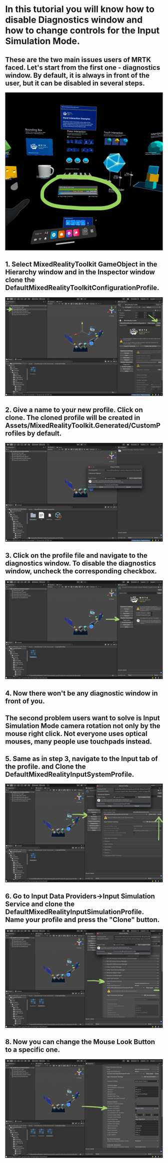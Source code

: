 # In this tutorial you will know how to disable Diagnostics window and how to change controls for the Input Simulation Mode.
## These are the two main issues users of MRTK faced. Let's start from the first one - diagnostics window. By default, it is always in front of the user, but it can be disabled in several steps.
![](https://github.com/FedorIvachev/IoThingsLab-ReadmeFiles/blob/master/Tutorials/NUIX-Setup-Pictures/MRTK-Oculus-2.jpg)

## 1. Select MixedRealityToolkit GameObject in the Hierarchy window and in the Inspector window clone the DefaultMixedRealityToolkitConfigurationProfile.
![](https://github.com/FedorIvachev/IoThingsLab-ReadmeFiles/blob/master/Tutorials/NUIX-Setup-Pictures/ToolkitConfigurationProfileSetup-1.png)

## 2. Give a name to your new profile. Click on clone. The cloned profile will be created in Assets/MixedRealityToolkit.Generated/CustomProfiles by default.
![](https://github.com/FedorIvachev/IoThingsLab-ReadmeFiles/blob/master/Tutorials/NUIX-Setup-Pictures/ToolkitConfigurationProfileSetup-2.png)

## 3. Click on the profile file and navigate to the diagnostics window. To disable the diagnostics window, uncheck the corresponding checkbox.
![](https://github.com/FedorIvachev/IoThingsLab-ReadmeFiles/blob/master/Tutorials/NUIX-Setup-Pictures/ToolkitConfigurationProfileSetup-3.png)

## 4. Now there won't be any diagnostic window in front of you.

## The second problem users want to solve is Input Simulation Mode camera rotation not only by the mouse right click. Not everyone uses optical mouses, many people use touchpads instead.

## 5. Same as in step 3, navigate to the Input tab of the profile. and Clone the DefaultMixedRealityInputSystemProfile.
![](https://github.com/FedorIvachev/IoThingsLab-ReadmeFiles/blob/master/Tutorials/NUIX-Setup-Pictures/ToolkitConfigurationProfileSetup-4.png)

## 6. Go to Input Data Providers->Input Simulation Service and clone the DefaultMixedRealityInputSimulationProfile. Name your profile and press the "Clone" button.
![](https://github.com/FedorIvachev/IoThingsLab-ReadmeFiles/blob/master/Tutorials/NUIX-Setup-Pictures/ToolkitConfigurationProfileSetup-5.png)

## 8. Now you can change the Mouse Look Button to a specific one.
![](https://github.com/FedorIvachev/IoThingsLab-ReadmeFiles/blob/master/Tutorials/NUIX-Setup-Pictures/ToolkitConfigurationProfileSetup-6.png)
